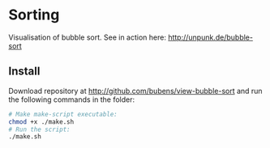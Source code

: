 # Sorting

Visualisation of bubble sort. See in action here: http://unpunk.de/bubble-sort

## Install

Download repository at http://github.com/bubens/view-bubble-sort and run the following commands in the folder:

```sh
# Make make-script executable:
chmod +x ./make.sh
# Run the script:
./make.sh
```